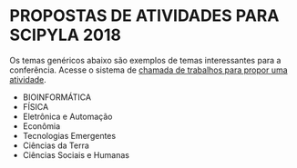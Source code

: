 PROPOSTAS DE ATIVIDADES PARA SCIPYLA 2018
=========================================
  
Os temas genéricos abaixo são exemplos de temas interessantes para a conferência. Acesse o sistema de [chamada de trabalhos para propor uma atividade](https://www.papercall.io/scipyla2018).
   
- BIOINFORMÁTICA
- FÍSICA
- Eletrônica e Automação
- Econômia
- Tecnologias Emergentes
- Ciências da Terra
- Ciências Sociais e Humanas

